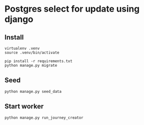 # Postgres select for update using django

## Install

```shell
virtualenv .venv
source .venv/bin/activate

pip install -r requirements.txt
python manage.py migrate
```

## Seed

```shell
python manage.py seed_data
```

## Start worker

```shell
python manage.py run_journey_creator
```
